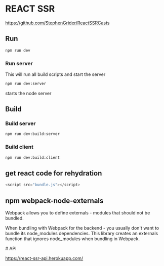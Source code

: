 # REACT SSR

<https://github.com/StephenGrider/ReactSSRCasts>

## Run

```bash
npm run dev
```

### Run server

This will run all build scripts and start the server

```bash
npm run dev:server
```

starts the node server

## Build

### Build server

```bash
npm run dev:build:server
```

### Build client

```bash
npm run dev:build:client
```

## get react code for rehydration

```js
<script src="bundle.js"></script>
```

## npm webpack-node-externals

Webpack allows you to define externals - modules that should not be bundled.

When bundling with Webpack for the backend - you usually don't want to bundle its node_modules dependencies.
This library creates an externals function that ignores node_modules when bundling in Webpack.

# API

https://react-ssr-api.herokuapp.com/
